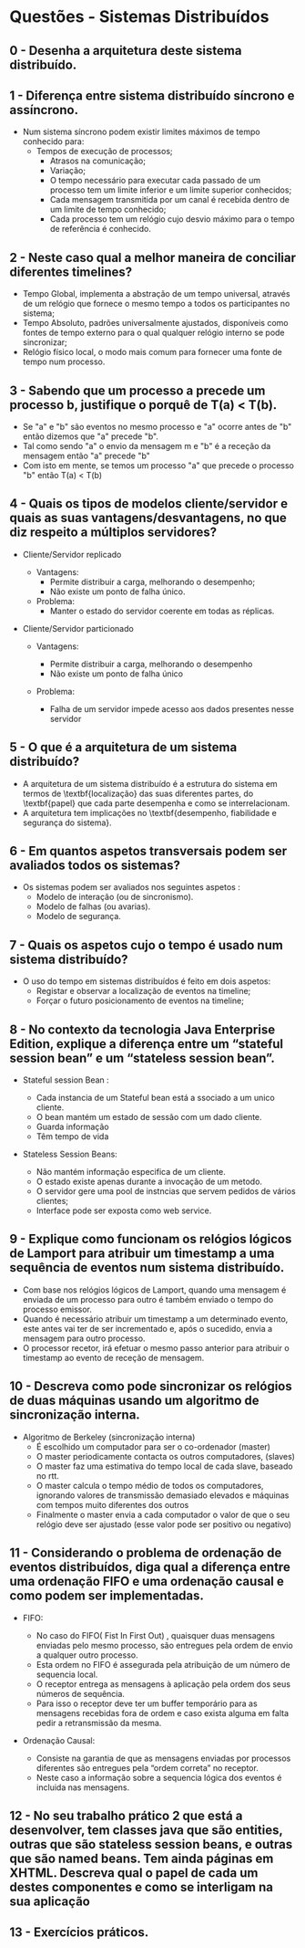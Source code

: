 # Questões - Sistemas Distribuídos

## 0  - Desenha a arquitetura deste sistema distribuído.



## 1  - Diferença entre sistema distribuído síncrono e assíncrono.

- Num sistema síncrono podem existir limites máximos de tempo conhecido para:
	- Tempos de execução de processos;
		- Atrasos na comunicação;
		- Variação;
		- O tempo necessário para executar cada passado de um processo tem um limite inferior e um limite superior conhecidos;
		- Cada mensagem transmitida por um canal é recebida dentro de um limite de tempo conhecido;
		- Cada processo tem um relógio cujo desvio máximo para o tempo de referência é conhecido.



## 2  - Neste caso qual a melhor maneira de conciliar diferentes timelines?

- Tempo Global, implementa a abstração de um tempo universal, através de um relógio que fornece o mesmo tempo a todos os participantes no sistema;
- Tempo Absoluto, padrões universalmente ajustados, disponíveis como fontes de tempo externo para o qual qualquer relógio interno se pode sincronizar;
- Relógio físico local, o modo mais comum para fornecer uma fonte de tempo num processo.



## 3  - Sabendo que um processo a precede um processo b, justifique o porquê de T(a) < T(b).

- Se "a" e "b" são eventos no mesmo processo e "a" ocorre antes de "b" então dizemos que "a" precede "b".
- Tal como sendo "a" o envio da mensagem m e "b" é a receção da mensagem então "a" precede "b"
- Com isto em mente, se temos um processo "a" que precede o processo "b" então T(a) < T(b)



## 4  - Quais os tipos de modelos cliente/servidor e quais as suas vantagens/desvantagens, no que diz respeito a múltiplos servidores?

- Cliente/Servidor replicado
	- Vantagens:
  		- Permite distribuir a carga, melhorando o desempenho;
  		- Não existe um ponto de falha único.
  	- Problema:
  		- Manter o estado do servidor coerente em todas as réplicas.
      
- Cliente/Servidor particionado
	- Vantagens:
  		- Permite distribuir a carga, melhorando o desempenho  
		- Não existe um ponto de falha único
	
	- Problema:
		- Falha de um servidor impede acesso aos dados presentes nesse servidor



## 5  - O que é a arquitetura de um sistema distribuído?

- A arquitetura de um sistema distribuído é a estrutura do sistema em termos de \textbf{localização} das suas diferentes partes, do \textbf{papel} que cada parte desempenha e como se interrelacionam.
- A arquitetura tem implicações no \textbf{desempenho, fiabilidade e segurança do sistema}.



## 6  - Em quantos aspetos transversais podem ser avaliados todos os sistemas?

- Os sistemas podem ser avaliados nos seguintes aspetos : 
	- Modelo de interação (ou de sincronismo).	
	- Modelo de falhas (ou avarias).
	- Modelo de segurança.


 
## 7  - Quais os aspetos cujo o tempo é usado num sistema distribuído?

- O uso do tempo em sistemas distribuídos é feito em dois aspetos:
	- Registar e observar a localização de eventos na timeline;
	- Forçar o futuro posicionamento de eventos na timeline;



## 8  - No contexto da tecnologia Java Enterprise Edition, explique a diferença entre um “stateful session bean” e um “stateless session bean”.

- Stateful session Bean : 
	- Cada instancia de um Stateful bean está a ssociado a um unico cliente.
	- O bean mantém um estado de sessão com um dado cliente.
	- Guarda informação
	- Têm tempo de vida

- Stateless Session Beans:
	- Não mantém informação especifica de um cliente.
	- O estado existe apenas durante a invocação de um metodo.
	- O servidor gere uma pool de instncias que servem pedidos de vários clientes;
	- Interface pode ser exposta como web service.



## 9  - Explique como funcionam os relógios lógicos de Lamport para atribuir um timestamp a uma sequência de eventos num sistema distribuído.

- Com base nos relógios lógicos de Lamport, quando uma mensagem é enviada de um processo para outro é também enviado o tempo do processo emissor.
- Quando é necessário atribuir um timestamp a um determinado evento, este antes vai ter de ser incrementado e, após o sucedido, envia a mensagem para outro processo.
- O processor recetor, irá efetuar o mesmo passo anterior para atribuir o timestamp ao evento de receção de mensagem.



## 10 - Descreva como pode sincronizar os relógios de duas máquinas usando um algoritmo de sincronização interna.

- Algoritmo de Berkeley (sincronização interna)
	- É escolhido um computador para ser o co-ordenador (master)
	- O master periodicamente contacta os outros computadores, (slaves)
	- O master faz uma estimativa do tempo local de cada slave, baseado no rtt.
	- O master calcula o tempo médio de todos os computadores, ignorando valores de transmissão demasiado elevados e máquinas com tempos muito diferentes dos outros
	- Finalmente o master envia a cada computador o valor de que o seu relógio deve ser ajustado (esse valor pode ser positivo ou negativo)  



## 11 - Considerando o problema de ordenação de eventos distribuídos, diga qual a diferença entre uma ordenação FIFO e uma ordenação causal e como podem ser implementadas.

- FIFO:
	- No caso do FIFO( Fist In First Out) , quaisquer duas mensagens enviadas pelo mesmo processo, são entregues pela ordem de envio a qualquer outro processo.
	- Esta ordem no FIFO é assegurada pela atribuição de um número de sequencia local.
	- O receptor entrega as mensagens à aplicação pela ordem dos seus números de sequência.
	- Para isso o receptor deve ter um buffer temporário para as mensagens recebidas fora de ordem e caso exista alguma em falta pedir a retransmissão da mesma.

- Ordenação Causal:
	- Consiste na garantia de que as mensagens enviadas por processos diferentes são entregues pela “ordem correta” no receptor.
	- Neste caso a informação sobre a sequencia lógica dos eventos é incluida nas mensagens.



## 12 - No seu trabalho prático 2 que está a desenvolver, tem classes java que são entities, outras que são stateless session beans, e outras que são named beans. Tem ainda páginas em XHTML. Descreva qual o papel de cada um destes componentes e como se interligam na sua aplicação


## 13 - Exercícios práticos.

